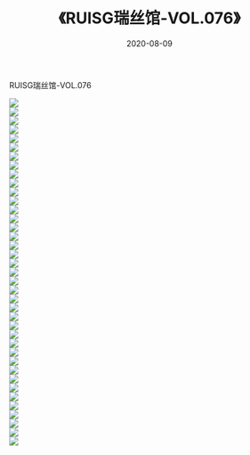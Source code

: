 ﻿---
layout: post
title:  《RUISG瑞丝馆-VOL.076》
date:   2020-08-09
img: http://img.660000.xyz/Sharelink/网络美图/2020/RUISG瑞丝馆-VOL.076/000.jpg
categories: [美女, 清纯, 唯美]
---

RUISG瑞丝馆-VOL.076

  ![](http://img.660000.xyz/Sharelink/网络美图/2020/RUISG瑞丝馆-VOL.076/001.jpg) <br> ![](http://img.660000.xyz/Sharelink/网络美图/2020/RUISG瑞丝馆-VOL.076/002.jpg) <br> ![](http://img.660000.xyz/Sharelink/网络美图/2020/RUISG瑞丝馆-VOL.076/003.jpg) <br> ![](http://img.660000.xyz/Sharelink/网络美图/2020/RUISG瑞丝馆-VOL.076/004.jpg) <br> ![](http://img.660000.xyz/Sharelink/网络美图/2020/RUISG瑞丝馆-VOL.076/005.jpg) <br> ![](http://img.660000.xyz/Sharelink/网络美图/2020/RUISG瑞丝馆-VOL.076/006.jpg) <br> ![](http://img.660000.xyz/Sharelink/网络美图/2020/RUISG瑞丝馆-VOL.076/007.jpg) <br> ![](http://img.660000.xyz/Sharelink/网络美图/2020/RUISG瑞丝馆-VOL.076/008.jpg) <br> ![](http://img.660000.xyz/Sharelink/网络美图/2020/RUISG瑞丝馆-VOL.076/009.jpg) <br> ![](http://img.660000.xyz/Sharelink/网络美图/2020/RUISG瑞丝馆-VOL.076/010.jpg) <br> ![](http://img.660000.xyz/Sharelink/网络美图/2020/RUISG瑞丝馆-VOL.076/011.jpg) <br> ![](http://img.660000.xyz/Sharelink/网络美图/2020/RUISG瑞丝馆-VOL.076/012.jpg) <br> ![](http://img.660000.xyz/Sharelink/网络美图/2020/RUISG瑞丝馆-VOL.076/013.jpg) <br> ![](http://img.660000.xyz/Sharelink/网络美图/2020/RUISG瑞丝馆-VOL.076/014.jpg) <br> ![](http://img.660000.xyz/Sharelink/网络美图/2020/RUISG瑞丝馆-VOL.076/015.jpg) <br> ![](http://img.660000.xyz/Sharelink/网络美图/2020/RUISG瑞丝馆-VOL.076/016.jpg) <br> ![](http://img.660000.xyz/Sharelink/网络美图/2020/RUISG瑞丝馆-VOL.076/017.jpg) <br> ![](http://img.660000.xyz/Sharelink/网络美图/2020/RUISG瑞丝馆-VOL.076/018.jpg) <br> ![](http://img.660000.xyz/Sharelink/网络美图/2020/RUISG瑞丝馆-VOL.076/019.jpg) <br> ![](http://img.660000.xyz/Sharelink/网络美图/2020/RUISG瑞丝馆-VOL.076/020.jpg) <br> ![](http://img.660000.xyz/Sharelink/网络美图/2020/RUISG瑞丝馆-VOL.076/021.jpg) <br> ![](http://img.660000.xyz/Sharelink/网络美图/2020/RUISG瑞丝馆-VOL.076/022.jpg) <br> ![](http://img.660000.xyz/Sharelink/网络美图/2020/RUISG瑞丝馆-VOL.076/023.jpg) <br> ![](http://img.660000.xyz/Sharelink/网络美图/2020/RUISG瑞丝馆-VOL.076/024.jpg) <br> ![](http://img.660000.xyz/Sharelink/网络美图/2020/RUISG瑞丝馆-VOL.076/025.jpg) <br> ![](http://img.660000.xyz/Sharelink/网络美图/2020/RUISG瑞丝馆-VOL.076/026.jpg) <br> ![](http://img.660000.xyz/Sharelink/网络美图/2020/RUISG瑞丝馆-VOL.076/027.jpg) <br> ![](http://img.660000.xyz/Sharelink/网络美图/2020/RUISG瑞丝馆-VOL.076/028.jpg) <br> ![](http://img.660000.xyz/Sharelink/网络美图/2020/RUISG瑞丝馆-VOL.076/029.jpg) <br> ![](http://img.660000.xyz/Sharelink/网络美图/2020/RUISG瑞丝馆-VOL.076/030.jpg) <br> ![](http://img.660000.xyz/Sharelink/网络美图/2020/RUISG瑞丝馆-VOL.076/031.jpg) <br> ![](http://img.660000.xyz/Sharelink/网络美图/2020/RUISG瑞丝馆-VOL.076/032.jpg) <br> ![](http://img.660000.xyz/Sharelink/网络美图/2020/RUISG瑞丝馆-VOL.076/033.jpg) <br> ![](http://img.660000.xyz/Sharelink/网络美图/2020/RUISG瑞丝馆-VOL.076/034.jpg) <br> ![](http://img.660000.xyz/Sharelink/网络美图/2020/RUISG瑞丝馆-VOL.076/035.jpg) <br> ![](http://img.660000.xyz/Sharelink/网络美图/2020/RUISG瑞丝馆-VOL.076/036.jpg) <br> ![](http://img.660000.xyz/Sharelink/网络美图/2020/RUISG瑞丝馆-VOL.076/037.jpg) <br> ![](http://img.660000.xyz/Sharelink/网络美图/2020/RUISG瑞丝馆-VOL.076/038.jpg) <br> ![](http://img.660000.xyz/Sharelink/网络美图/2020/RUISG瑞丝馆-VOL.076/039.jpg) <br>